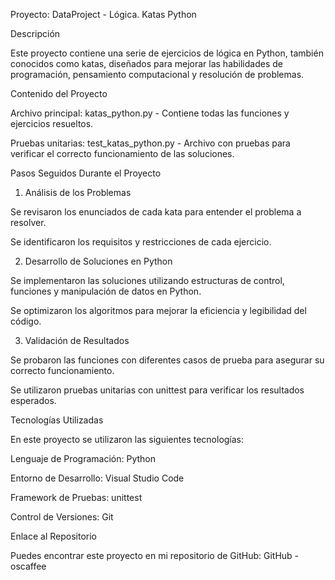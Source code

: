 Proyecto: DataProject - Lógica. Katas Python

Descripción

Este proyecto contiene una serie de ejercicios de lógica en Python, también conocidos como katas, diseñados para mejorar las habilidades de programación, pensamiento computacional y resolución de problemas.

Contenido del Proyecto

Archivo principal: katas_python.py - Contiene todas las funciones y ejercicios resueltos.

Pruebas unitarias: test_katas_python.py - Archivo con pruebas para verificar el correcto funcionamiento de las soluciones.

Pasos Seguidos Durante el Proyecto

1. Análisis de los Problemas

Se revisaron los enunciados de cada kata para entender el problema a resolver.

Se identificaron los requisitos y restricciones de cada ejercicio.

2. Desarrollo de Soluciones en Python

Se implementaron las soluciones utilizando estructuras de control, funciones y manipulación de datos en Python.

Se optimizaron los algoritmos para mejorar la eficiencia y legibilidad del código.

3. Validación de Resultados

Se probaron las funciones con diferentes casos de prueba para asegurar su correcto funcionamiento.

Se utilizaron pruebas unitarias con unittest para verificar los resultados esperados.

Tecnologías Utilizadas

En este proyecto se utilizaron las siguientes tecnologías:

Lenguaje de Programación: Python

Entorno de Desarrollo: Visual Studio Code

Framework de Pruebas: unittest

Control de Versiones: Git

Enlace al Repositorio

Puedes encontrar este proyecto en mi repositorio de GitHub: GitHub - oscaffee
